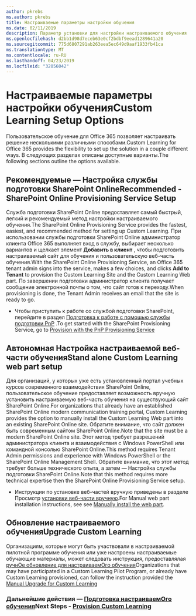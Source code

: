 ```yaml
---
author: pkrebs
ms.author: pkrebs
title: Настраиваемые параметры настройки обучения
ms.date: 02/11/2019
description: Параметр установки для настройки настраиваемого обучения
ms.openlocfilehash: d2bb1d98d7eceb63e0cf2bdbf9eead1289641a20
ms.sourcegitcommit: 775d6807291ab263eea5ec649d9aaf1933fb41ca
ms.translationtype: MT
ms.contentlocale: ru-RU
ms.lasthandoff: 04/23/2019
ms.locfileid: "32056042"
---
```

# <a name="custom-learning-setup-options"></a><span data-ttu-id="04da1-103">Настраиваемые параметры настройки обучения</span><span class="sxs-lookup"><span data-stu-id="04da1-103">Custom Learning Setup Options</span></span>
<span data-ttu-id="04da1-104">Пользовательское обучение для Office 365 позволяет настраивать решение несколькими различными способами.</span><span class="sxs-lookup"><span data-stu-id="04da1-104">Custom Learning for Office 365 provides the flexibility to set up the solution in a couple different ways.</span></span> <span data-ttu-id="04da1-105">В следующих разделах описаны доступные варианты.</span><span class="sxs-lookup"><span data-stu-id="04da1-105">The following sections outline the options available.</span></span>

## <a name="recommended---sharepoint-online-provisioning-service-setup"></a><span data-ttu-id="04da1-106">Рекомендуемые — Настройка службы подготовки SharePoint Online</span><span class="sxs-lookup"><span data-stu-id="04da1-106">Recommended - SharePoint Online Provisioning Service Setup</span></span> 
<span data-ttu-id="04da1-107">Служба подготовки SharePoint Online предоставляет самый быстрый, легкий и рекомендуемый метод настройки настраиваемого обучения.</span><span class="sxs-lookup"><span data-stu-id="04da1-107">The SharePoint Online Provisioning Service provides the fastest, easiest, and recommended method for setting up Custom Learning.</span></span> <span data-ttu-id="04da1-108">При использовании службы подготовки SharePoint Online администратор клиента Office 365 выполняет вход в службу, выбирает несколько вариантов и щелкает элемент **Добавить в клиент** , чтобы подготовить настраиваемый сайт для обучения и пользовательскую веб-часть обучения.</span><span class="sxs-lookup"><span data-stu-id="04da1-108">With the SharePoint Online Provisioning Service, an Office 365 tenant admin signs into the service, makes a few choices, and clicks **Add to Tenant** to provision the Custom Learning Site and the Custom Learning Web part.</span></span> <span data-ttu-id="04da1-109">По завершении подготовки администратор клиента получает сообщение электронной почты о том, что сайт готов к переходу.</span><span class="sxs-lookup"><span data-stu-id="04da1-109">When provisioning is done, the Tenant Admin receives an email that the site is ready to go.</span></span> 

- <span data-ttu-id="04da1-110">Чтобы приступить к работе со службой подготовки SharePoint, перейдите в раздел [Подготовка к работе с помощью службы подготовки PnP](custom_provision.md) .</span><span class="sxs-lookup"><span data-stu-id="04da1-110">To get started with the SharePoint Provisioning Service, go to [Provision with the PnP Provisioning Service](custom_provision.md)</span></span>   

## <a name="stand-alone-custom-learning-web-part-setup"></a><span data-ttu-id="04da1-111">Автономная Настройка настраиваемой веб-части обучения</span><span class="sxs-lookup"><span data-stu-id="04da1-111">Stand alone Custom Learning web part setup</span></span>
<span data-ttu-id="04da1-112">Для организаций, у которых уже есть установленный портал учебных курсов современного взаимодействия SharePoint Online, пользовательское обучение предоставляет возможность вручную установить настраиваемую веб-часть обучения на существующий сайт SharePoint Online.</span><span class="sxs-lookup"><span data-stu-id="04da1-112">For organizations that already have an established SharePoint Online modern communication training portal, Custom Learning provides the option to manually install the Custom Learning Web part into an existing SharePoint Online site.</span></span> <span data-ttu-id="04da1-113">Обратите внимание, что сайт должен быть современным сайтом SharePoint Online.</span><span class="sxs-lookup"><span data-stu-id="04da1-113">Note that the site must be a modern SharePoint Online site.</span></span> <span data-ttu-id="04da1-114">Этот метод требует разрешений администратора клиента и взаимодействия с Windows PowerShell или командной консолью SharePoint Online.</span><span class="sxs-lookup"><span data-stu-id="04da1-114">This method requires Tenant Admin permissions and experience with Windows PowerShell or the SharePoint Online Management Shell.</span></span> <span data-ttu-id="04da1-115">Обратите внимание, что этот метод требует больше технического опыта, а затем — Настройка службы подготовки SharePoint Online.</span><span class="sxs-lookup"><span data-stu-id="04da1-115">Note that this method requires more technical expertise then the SharePoint Online Provisioning Service setup.</span></span>

- <span data-ttu-id="04da1-116">Инструкции по установке веб-частей вручную приведены в разделе Просмотр [установки веб-части вручную](custom_manualsetup.md).</span><span class="sxs-lookup"><span data-stu-id="04da1-116">For Manual web part installation instructions, see see [Manually install the web part](custom_manualsetup.md).</span></span> 

## <a name="upgrade-custom-learning"></a><span data-ttu-id="04da1-117">Обновление настраиваемого обучения</span><span class="sxs-lookup"><span data-stu-id="04da1-117">Upgrade Custom Learning</span></span>
<span data-ttu-id="04da1-118">Организациям, которые могут быть участвовали в настраиваемой пилотной программе обучения или уже настроены настраиваемые обучающие материалы, может следовать инструкция, предоставлялая [ручнОе обновление для настраиваемОго обучения](custom_upgrade.md)</span><span class="sxs-lookup"><span data-stu-id="04da1-118">Organizations that may have participated in a Custom Learning Pilot Program, or already have Custom Learning provisioned, can follow the instruction provided the [Manual Upgrade for Custom Learning](custom_upgrade.md)</span></span>    

### <a name="next-steps---provision-custom-learningcustomprovisionmd"></a><span data-ttu-id="04da1-119">Дальнейшие действия — [Подготовка настраиваемОго обучения](custom_provision.md)</span><span class="sxs-lookup"><span data-stu-id="04da1-119">Next Steps - [Provision Custom Learning](custom_provision.md)</span></span>
